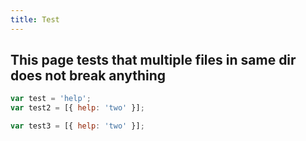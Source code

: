 ```yaml
---
title: Test
---
```


## This page tests that multiple files in same dir does not break anything
```js:title=example.js
var test = 'help';
var test2 = [{ help: 'two' }];

var test3 = [{ help: 'two' }];
```
